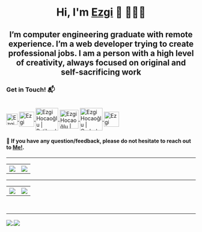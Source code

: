 <h1 align="center">Hi, I'm <a href="http://ezgihocaoglu.co/" >Ezgi</a> 👋 👩🏾‍💻</h1>
<h2 align="center">I’m computer engineering graduate with remote
experience. I’m a web developer trying to
create professional jobs. I am a person with a high
level of creativity, always focused on original and
self-sacrificing work</h2>

<h3>Get in Touch! 📬</h3>
<br>

<a href="http://hello.ezgihocaoglu.co/">
  <img align="center" src="http://hello.ezgihocaoglu.co/wp-content/uploads/2021/05/loader.png" alt="Ezgi Hocaoğlu" width="30px"/>
</a>
<a href="https://www.linkedin.com/in/ezgihocaoglu/">
  <img align="center" src="https://upload.wikimedia.org/wikipedia/commons/thumb/f/f8/LinkedIn_icon_circle.svg/2048px-LinkedIn_icon_circle.svg.png" alt="Ezgi Hocaoğlu | Linkedin" width="40px"/>
</a>
<a href="https://app.patika.dev/ezgiEH">
  <img align="center" src="https://global-uploads.webflow.com/6097e0eca1e87557da031fef/609859a191abe5d64b17fed3_Patika%20logo.png" alt="Ezgi Hocaoğlu | Patika.dev" width="60px"/>
</a>
<a href="https://www.hackerrank.com/ezgihocaoglu">
  <img align="center" src="https://upload.wikimedia.org/wikipedia/commons/thumb/4/40/HackerRank_Icon-1000px.png/800px-HackerRank_Icon-1000px.png" alt="Ezgi Hocaoğlu |     Hackerrank" width="50px"/>
</a>
<a href="https://coderbyte.com/profile/EzgiEH">
  <img align="center" src="https://coderbytestaticimages.s3.amazonaws.com/consumer-v2/nav/coderbyte_logo_digital_multi_light.png" alt="Ezgi Hocaoğlu | Coderbyte" width="60px"/>
</a>
<a href="https://www.codewars.com/users/ezgiEH">
  <img align="center" src="https://www.codewars.com/packs/assets/logo.61192cf7.svg" alt="Ezgi Hocaoğlu | Codewars" width="40px"/>
</a>
<br>




<h4>💬 If you have any question/feedback, please do not hesitate to reach out to <a href="mailto:ezgihocaoglu@hotmail.com">Me!</a>.</h4>



<hr>
<table>
  <tr>
    <th>
      <img align="center" src="https://github-readme-stats.vercel.app/api/top-langs/?username=ezgiEH&layout=compact&theme=radical&hide_border=true" />
      </th>
    <th>
      <img align="center" src="https://skills.thijs.gg/icons?i=html,css,js,react,php,git,nodejs,figma,unity" />
     </th>
  </tr>
</table>



<hr> 
<table>
  <tr>
    <th>
      <img align="center" src="https://github-readme-stats.vercel.app/api?username=ezgiEH&show_icons=true&theme=radical&hide_border=true" />
      </th>
    <th>
      <img align="center" src="https://github-readme-streak-stats.herokuapp.com/?user=ezgiEH&theme=radical&hide_border=true" />
     </th>
  </tr>
</table>


<br>
<hr>
<a href="https://github.com/ezgiEH/iyzico-front-end-practicum">
  <img align="center" src="https://github-readme-stats.vercel.app/api/pin/?username=ezgiEH&repo=iyzico-front-end-practicum&theme=radical" />
</a>
<a href="https://github.com/ezgiEH/E-Commerce-Web-Site">
  <img align="center" src="https://github-readme-stats.vercel.app/api/pin/?username=ezgiEH&repo=E-Commerce-Web-Site&theme=radical" />
</a>

